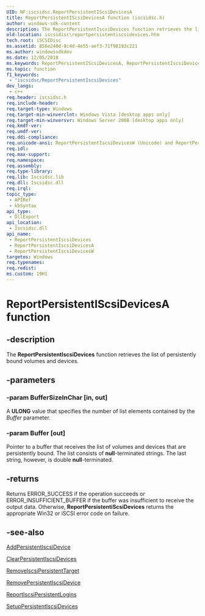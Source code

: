 ```yaml
---
UID: NF:iscsidsc.ReportPersistentIScsiDevicesA
title: ReportPersistentIScsiDevicesA function (iscsidsc.h)
author: windows-sdk-content
description: The ReportPersistentIscsiDevices function retrieves the list of persistently bound volumes and devices.
old-location: iscsidisc\reportpersistentiscsidevices.htm
tech.root: iSCSIDisc
ms.assetid: 856e240d-8c4d-4e55-aef3-71f98193c221
ms.author: windowssdkdev
ms.date: 12/05/2018
ms.keywords: ReportPersistentIScsiDevicesA, ReportPersistentIscsiDevices, ReportPersistentIscsiDevices function [iSCSI Discovery Library API], ReportPersistentIscsiDevicesA, ReportPersistentIscsiDevicesW, iscsidisc.reportpersistentiscsidevices, iscsidsc/ReportPersistentIscsiDevices, iscsidsc/ReportPersistentIscsiDevicesA, iscsidsc/ReportPersistentIscsiDevicesW
ms.topic: function
f1_keywords: 
 - "iscsidsc/ReportPersistentIscsiDevices"
dev_langs:
 - c++
req.header: iscsidsc.h
req.include-header: 
req.target-type: Windows
req.target-min-winverclnt: Windows Vista [desktop apps only]
req.target-min-winversvr: Windows Server 2008 [desktop apps only]
req.kmdf-ver: 
req.umdf-ver: 
req.ddi-compliance: 
req.unicode-ansi: ReportPersistentIscsiDevicesW (Unicode) and ReportPersistentIscsiDevicesA (ANSI)
req.idl: 
req.max-support: 
req.namespace: 
req.assembly: 
req.type-library: 
req.lib: Iscsidsc.lib
req.dll: Iscsidsc.dll
req.irql: 
topic_type:
 - APIRef
 - kbSyntax
api_type:
 - DllExport
api_location:
 - Iscsidsc.dll
api_name:
 - ReportPersistentIscsiDevices
 - ReportPersistentIscsiDevicesA
 - ReportPersistentIscsiDevicesW
targetos: Windows
req.typenames: 
req.redist: 
ms.custom: 19H1
---
```


# ReportPersistentIScsiDevicesA function


## -description


The <b>ReportPersistentIscsiDevices</b> function retrieves the list of persistently bound volumes and devices.



## -parameters




### -param BufferSizeInChar [in, out]

A <b>ULONG</b> value that specifies the number of list elements contained by the <i>Buffer</i> parameter. 



### -param Buffer [out]

Pointer to a buffer that receives the list of volumes and devices that are persistently bound. The list consists of <b>null</b>-terminated strings. The last string, however, is double <b>null</b>-terminated.


## -returns



Returns ERROR_SUCCESS if the operation succeeds or ERROR_INSUFFICIENT_BUFFER if the buffer was insufficient to receive the output data. Otherwise, <b>ReportPersistentiScsiDevices</b> returns the appropriate Win32 or iSCSI error code on failure.





## -see-also




<a href="https://docs.microsoft.com/previous-versions/windows/desktop/api/iscsidsc/nf-iscsidsc-addpersistentiscsidevicea">AddPersistentIscsiDevice</a>



<a href="https://docs.microsoft.com/previous-versions/windows/desktop/api/iscsidsc/nf-iscsidsc-clearpersistentiscsidevices">ClearPersistentIscsiDevices</a>



<a href="https://docs.microsoft.com/previous-versions/windows/desktop/api/iscsidsc/nf-iscsidsc-removeiscsipersistenttargeta">RemoveIscsiPersistentTarget</a>



<a href="https://docs.microsoft.com/previous-versions/windows/desktop/api/iscsidsc/nf-iscsidsc-removepersistentiscsidevicea">RemovePersistentIscsiDevice</a>



<a href="https://docs.microsoft.com/previous-versions/windows/desktop/api/iscsidsc/nf-iscsidsc-reportiscsipersistentloginsa">ReportIscsiPersistentLogins</a>



<a href="https://docs.microsoft.com/previous-versions/windows/desktop/api/iscsidsc/nf-iscsidsc-setuppersistentiscsidevices">SetupPersistentIscsiDevices</a>
 

 

